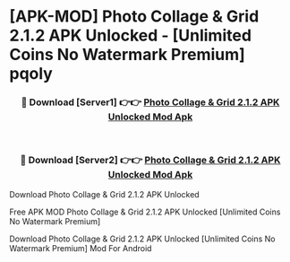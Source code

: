# [APK-MOD] Photo Collage & Grid 2.1.2 APK Unlocked - [Unlimited Coins No Watermark Premium] pqoly



<div align="center">
<h3>🔴 Download [Server1] 👉👉 <a href="https://momento.my/?title=Photo_Collage_&_Grid_2.1.2_APK_Unlocked">Photo Collage & Grid 2.1.2 APK Unlocked Mod Apk</a></h3><br>

<h3>🔴 Download [Server2] 👉👉 <a href="https://momento.my/?title=Photo_Collage_&_Grid_2.1.2_APK_Unlocked">Photo Collage & Grid 2.1.2 APK Unlocked Mod Apk</a></h3>
</div>



Download Photo Collage & Grid 2.1.2 APK Unlocked 

Free APK MOD Photo Collage & Grid 2.1.2 APK Unlocked [Unlimited Coins No Watermark Premium]

Download Photo Collage & Grid 2.1.2 APK Unlocked [Unlimited Coins No Watermark Premium] Mod For Android
